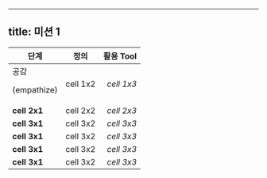 
---
title: 미션 1
---


|  <center>**단계**</center> |  <center>**정의**</center> |  <center>**활용 Tool**</center> |
|:--------|:--------:|--------:|
|공감<p>(empathize) | <center>cell 1x2 </center> |*cell 1x3* |
|**cell 2x1** | <center>cell 2x2 </center> |*cell 2x3* |
|**cell 3x1** | <center>cell 3x2 </center> |*cell 3x3* |
|**cell 3x1** | <center>cell 3x2 </center> |*cell 3x3* |
|**cell 3x1** | <center>cell 3x2 </center> |*cell 3x3* |
|**cell 3x1** | <center>cell 3x2 </center> |*cell 3x3* |
